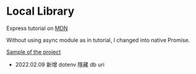 # Local Library
Express tutorial on [MDN](https://developer.mozilla.org/zh-TW/docs/Learn/Server-side/Express_Nodejs)

Without using async module as in tutorial, I changed into native Promise.

[Sample of the project](https://whispering-brushlands-56060.herokuapp.com/catalog)

* 2022.02.09 新增 dotenv 隱藏 db uri